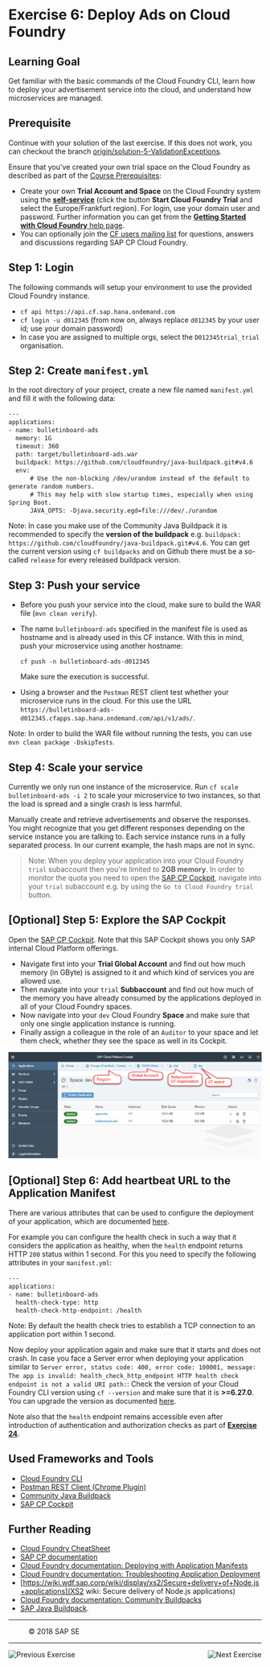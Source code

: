 Exercise 6: Deploy Ads on Cloud Foundry
=======================================
## Learning Goal
Get familiar with the basic commands of the Cloud Foundry CLI, learn how to deploy your advertisement service into the cloud, and understand how microservices are managed.

## Prerequisite
Continue with your solution of the last exercise. If this does not work, you can checkout the branch [origin/solution-5-ValidationExceptions](https://github.com/ccjavadev/cc-bulletinboard-ads-spring-webmvc/tree/solution-5-ValidationExceptions).

Ensure that you've created your own trial space on the Cloud Foundry as described as part of the [Course Prerequisites](https://github.wdf.sap.corp/cc-java-dev/cc-coursematerial/blob/master/CoursePrerequisites/README.md):

- Create your own **Trial Account and Space** on the Cloud Foundry system using the [**self-service**](https://account.int.sap.hana.ondemand.com/cockpit#/home/overview) (click the button **Start Cloud Foundry Trial** and select the Europe/Frankfurt region). For login, use your domain user and password. Further information you can get from the [**Getting Started with Cloud Foundry** help page](https://help.sap.com/viewer/65de2977205c403bbc107264b8eccf4b/Cloud/en-US/b8ee7894fe0b4df5b78f61dd1ac178ee.html). 
- You can optionally join the [CF users mailing list](https://listserv.sap.corp/mailman/listinfo/cf.users) for questions, answers and discussions regarding SAP CP Cloud Foundry.

## Step 1: Login
The following commands will setup your environment to use the provided Cloud Foundry instance.

 - `cf api https://api.cf.sap.hana.ondemand.com`
 - `cf login -u d012345` (from now on, always replace `d012345` by your user id; use your domain password)
 - In case you are assigned to multiple orgs, select the `D012345trial_trial` organisation.

## Step 2: Create `manifest.yml`
In the root directory of your project, create a new file named `manifest.yml` and fill it with the following data:

```
---
applications:
- name: bulletinboard-ads
  memory: 1G
  timeout: 360
  path: target/bulletinboard-ads.war
  buildpack: https://github.com/cloudfoundry/java-buildpack.git#v4.6
  env:
      # Use the non-blocking /dev/urandom instead of the default to generate random numbers.
      # This may help with slow startup times, especially when using Spring Boot.
      JAVA_OPTS: -Djava.security.egd=file:///dev/./urandom
```
Note: In case you make use of the Community Java Buildpack it is recommended to specify the **version of the buildpack** e.g. `buildpack: https://github.com/cloudfoundry/java-buildpack.git#v4.6`. You can get the current version using `cf buildpacks` and on Github there must be a so-called `release` for every released buildpack version.

## Step 3: Push your service
- Before you push your service into the cloud, make sure to build the WAR file (`mvn clean verify`). 

- The name `bulletinboard-ads` specified in the manifest file is used as hostname and is already used in this CF instance. With this in mind, push your microservice using another hostname:
  ```
  cf push -n bulletinboard-ads-d012345
  ```
  Make sure the execution is successful.
- Using a browser and the `Postman` REST client test whether your microservice runs in the cloud.
For this use the URL `https://bulletinboard-ads-d012345.cfapps.sap.hana.ondemand.com/api/v1/ads/`.

Note: In order to build the WAR file without running the tests, you can use `mvn clean package -DskipTests`.

## Step 4: Scale your service
Currently we only run one instance of the microservice.
Run `cf scale bulletinboard-ads -i 2` to scale your microservice to two instances, so that the load is spread and a single crash is less harmful.

Manually create and retrieve advertisements and observe the responses. You might recognize that you get different responses depending on the service instance you are talking to. Each service instance runs in a fully separated process. In our current example, the hash maps are not in sync.

> Note:
> When you deploy your application into your Cloud Foundry `trial` subaccount then you're limited to **2GB memory**. In  order to monitor the quota you need to open the [SAP CP Cockpit](https://account.int.sap.hana.ondemand.com/cockpit#/home/overview), navigate into your `trial` subaccount e.g. by using the `Go to Cloud Foundry trial` button.

## [Optional] Step 5: Explore the SAP Cockpit 

Open the [SAP CP Cockpit](https://account.int.sap.hana.ondemand.com/cockpit#/home/overview). Note that this SAP Cockpit shows you only SAP internal Cloud Platform offerings.
- Navigate first into your **Trial Global Account** and find out how much memory (in GByte) is assigned to it and which kind of services you are allowed use.
- Then navigate into your `trial` **Subbaccount** and find out how much of the memory you have already consumed by the applications deployed  in all of your Cloud Foundry spaces.
- Now navigate into your `dev` Cloud Foundry **Space** and make sure that only one single application instance is running. 
- Finally assign a colleague in the role of an `Auditor` to your space and let them check, whether they see the space as well in its Cockpit.

![](/CloudFoundryBasics/images/SAPCockpit.png) 

## [Optional] Step 6: Add heartbeat URL to the Application Manifest
There are various attributes that can be used to configure the deployment of your application, which are documented [here](https://docs.cloudfoundry.org/devguide/deploy-apps/manifest.html).  

For example you can configure the health check in such a way that it considers the application as healthy, when the `health` endpoint returns HTTP `200` status within 1 second. For this you need to specify the following attributes in your `manifest.yml`:

```
---
applications:
- name: bulletinboard-ads
  health-check-type: http
  health-check-http-endpoint: /health
```
Note: By default the health check tries to establish a TCP connection to an application port within 1 second.  

Now deploy your application again and make sure that it starts and does not crash. In case you face a Server error when deploying your application similar to `Server error, status code: 400, error code: 100001, message: The app is invalid: health_check_http_endpoint HTTP health check endpoint is not a valid URI path:`: Check the version of your Cloud Foundry CLI version using `cf --version` and make sure that it is **>=6.27.0**. You can upgrade the version as documented [here](https://docs.cloudfoundry.org/cf-cli/install-go-cli.html).

Note also that the `health` endpoint remains accessible even after introduction of authentication and authorization checks as part of **[Exercise 24](https://github.wdf.sap.corp/cc-java-dev/cc-coursematerial/blob/master/Security/Exercise_24_MakeYourApplicationSecure.md)**.

## Used Frameworks and Tools
- [Cloud Foundry CLI](https://github.com/cloudfoundry/cli)
- [Postman REST Client (Chrome Plugin)](https://chrome.google.com/webstore/detail/postman/fhbjgbiflinjbdggehcddcbncdddomop)
- [Community Java Buildpack](https://github.com/cloudfoundry/java-buildpack)
- [SAP CP Cockpit](https://account.int.sap.hana.ondemand.com/cockpit#/home/overview)

## Further Reading
- [Cloud Foundry CheatSheet](https://github.wdf.sap.corp/cc-devops-course/coursematerial/blob/master/Cheat_Sheets/CS_Merged.pdf)
- [SAP CP documentation](https://help.cf.sap.hana.ondemand.com/)
- [Cloud Foundry documentation: Deploying with Application Manifests](https://docs.cloudfoundry.org/devguide/deploy-apps/manifest.html)
- [Cloud Foundry documentation: Troubleshooting Application Deployment](https://docs.cloudfoundry.org/devguide/deploy-apps/troubleshoot-app-health.html)
- [https://wiki.wdf.sap.corp/wiki/display/xs2/Secure+delivery+of+Node.js+applications](XS2 wiki: Secure delivery of Node.js applications)
- [Cloud Foundry documentation: Community Buildpacks](https://docs.cloudfoundry.org/buildpacks/)
- [SAP Java Buildpack](https://wiki.wdf.sap.corp/wiki/display/xs2java/SAP+Java+Buildack+for+Cloud+Foundry).

***
<dl>
  <dd>
  <div class="footer">&copy; 2018 SAP SE</div>
  </dd>
</dl>
<hr>
<a href="/CreateMicroservice/Exercise_5_ValidationAndExceptions.md">
  <img align="left" alt="Previous Exercise">
</a>
<a href="/ConnectDatabase/Exercise_7_ConnectLocalDatabase.md">
  <img align="right" alt="Next Exercise">
</a>
